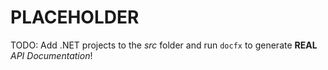 <!--
SPDX-FileCopyrightText: 2023 Frans van Dorsselaer

SPDX-License-Identifier: MIT
-->

# PLACEHOLDER

TODO: Add .NET projects to the *src* folder and run `docfx` to generate **REAL** *API Documentation*!
